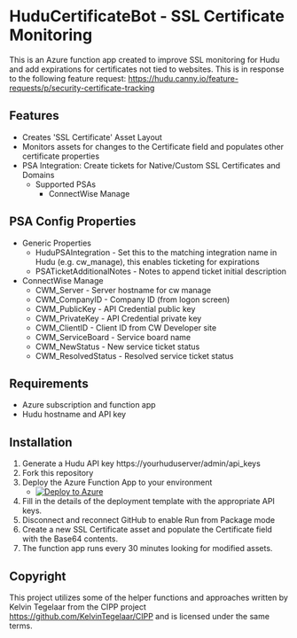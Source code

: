 # HuduCertificateBot - SSL Certificate Monitoring

This is an Azure function app created to improve SSL monitoring for Hudu and add expirations for certificates not tied to websites. This is in response to the following feature request: https://hudu.canny.io/feature-requests/p/security-certificate-tracking

## Features
- Creates 'SSL Certificate' Asset Layout
- Monitors assets for changes to the Certificate field and populates other certificate properties
- PSA Integration: Create tickets for Native/Custom SSL Certificates and Domains
    - Supported PSAs 
        - ConnectWise Manage

## PSA Config Properties
- Generic Properties
    - HuduPSAIntegration - Set this to the matching integration name in Hudu (e.g. cw_manage), this enables ticketing for expirations
    - PSATicketAdditionalNotes - Notes to append ticket initial description 
- ConnectWise Manage
    - CWM_Server - Server hostname for cw manage
    - CWM_CompanyID - Company ID (from logon screen)
    - CWM_PublicKey - API Credential public key
    - CWM_PrivateKey - API Credential private key
    - CWM_ClientID - Client ID from CW Developer site
    - CWM_ServiceBoard - Service board name
    - CWM_NewStatus - New service ticket status
    - CWM_ResolvedStatus - Resolved service ticket status

## Requirements
- Azure subscription and function app
- Hudu hostname and API key

## Installation
1. Generate a Hudu API key https://yourhuduserver/admin/api_keys
2. Fork this repository
3. Deploy the Azure Function App to your environment 
    - [![Deploy to Azure](https://aka.ms/deploytoazurebutton)](https://portal.azure.com/#create/Microsoft.Template/uri/https%3A%2F%2Fraw.githubusercontent.com%2Fjohnduprey%2FHuduCertificateBot%2Fmain%2FDeployment%2FAzureDeployment.json)
4. Fill in the details of the deployment template with the appropriate API keys.
5. Disconnect and reconnect GitHub to enable Run from Package mode
6. Create a new SSL Certificate asset and populate the Certificate field with the Base64 contents.
7. The function app runs every 30 minutes looking for modified assets.

## Copyright
This project utilizes some of the helper functions and approaches written by Kelvin Tegelaar from the CIPP project https://github.com/KelvinTegelaar/CIPP and is licensed under the same terms.